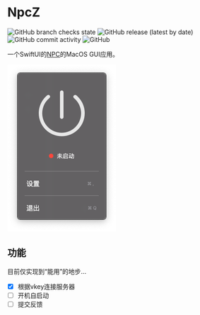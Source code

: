 # NpcZ

![GitHub branch checks state](https://img.shields.io/github/checks-status/chocoford/NpcZ/master)
![GitHub release (latest by date)](https://img.shields.io/github/v/release/chocoford/NpcZ)
![GitHub commit activity](https://img.shields.io/github/commit-activity/m/chocoford/NpcZ)
![GitHub](https://img.shields.io/github/license/chocoford/NpcZ)

一个SwiftUI的[NPC](https://github.com/ehang-io/nps)的MacOS GUI应用。

![UI界面](Public/readme/image-20210428220032667.png)



## 功能

目前仅实现到“能用”的地步...

- [x] 根据vkey连接服务器 
- [ ] 开机自启动
- [ ] 提交反馈
